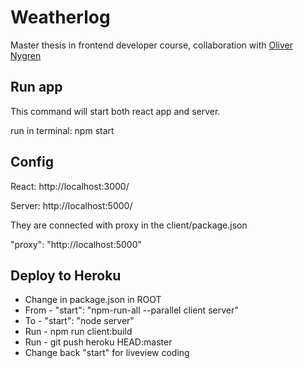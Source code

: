 # Weatherlog
Master thesis in frontend developer course, collaboration with [Oliver Nygren](https://github.com/olivernygren)

## Run app
This command will start both react app and server.

run in terminal: npm start

## Config
React: http://localhost:3000/

Server: http://localhost:5000/

They are connected with proxy in the client/package.json

"proxy": "http://localhost:5000"

## Deploy to Heroku
- Change in package.json in ROOT
- From - "start": "npm-run-all --parallel client server"
- To - "start": "node server"
- Run - npm run client:build
- Run - git push heroku HEAD:master
- Change back "start" for liveview coding

